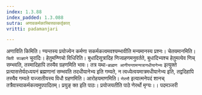 ```yaml
---
index: 1.3.88
index_padded: 1.3.088
sutra: अणावकर्मकाच्चित्तवत्कर्तृकात्
vritti: padamanjari

---
```

अणाविति किमिति। ण्यन्तस्य प्रयोज्येन कर्मणा सकर्मकत्वमवश्यम्भावीति मन्यमानस्य प्रश्नः। चेतयमानमिति। `चिती सञ्ज्ञाने` चुरादिः। हेतुमण्णिचो विधिरिति। बुधादिसूत्रादिह णिज्ग्रहणमनुवर्तते, बुधादिभ्यश्च हेतुमत्येव णिच् सम्भवति, तस्मादिहापि तस्यैव ग्रहणमिति भावः। तत्र यथा-`ब्राह्मण आनीयन्तामन्यत्रानधीयानेभ्यः` इत्युक्ते प्रत्यासत्तेर्यदध्ययनं ब्रह्मणानां सम्भवति तदधीयानेभ्य इति गम्यते, न त्वध्येत्वयमात्रमधीयानेभ्य इति, तद्वदिहापि तस्यैव गम्यते यज्जातीयस्य विधौ ग्रहणमिति।
आरोहयमाणमिति। `णेरणौ` इत्यात्मनेपदं शानच् तत्रैवास्याकर्मकत्वमुपपादितम्। प्रयुङ् क्त इति पाठः। प्रयोजयतीति पाठे णेरर्थो मृग्यः।।
पदमञ्जरी